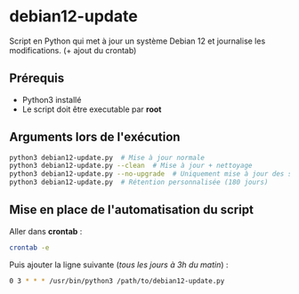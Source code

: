 # debian12-update
Script en Python qui met à jour un système Debian 12 et journalise les modifications. (+ ajout du crontab)

## Prérequis

- Python3 installé
- Le script doit être executable par **root**

## Arguments lors de l'exécution

```bash
python3 debian12-update.py  # Mise à jour normale
python3 debian12-update.py --clean  # Mise à jour + nettoyage
python3 debian12-update.py --no-upgrade  # Uniquement mise à jour des sources
python3 debian12-update.py  # Rétention personnalisée (180 jours)
```
## Mise en place de l'automatisation du script

Aller dans **crontab** :

```bash
crontab -e
```

Puis ajouter la ligne suivante (*tous les jours à 3h du matin*) :

```bash
0 3 * * * /usr/bin/python3 /path/to/debian12-update.py
```



